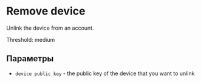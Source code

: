 # Remove device


Unlink the device from an account.

Threshold: medium


## Параметры

- `device public key` - the public key of the device that you want to unlink


<!--
## Ошибки

- REMOVE_DEVICE_MALFORMED - неверные входящие данные
- REMOVE_DEVICE_UNKNOWN - публичный ключ устройства не привязан к данному аккаунту
-->

